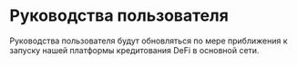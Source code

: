 # Руководства пользователя

Руководства пользователя будут обновляться по мере приближения к запуску нашей платформы кредитования DeFi в основной сети.

